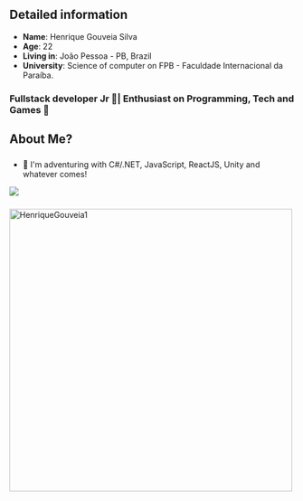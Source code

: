 ## Detailed information

* **Name**: Henrique Gouveia Silva
* **Age**: 22
* **Living in**: João Pessoa - PB, Brazil
* **University**: Science of computer on FPB - Faculdade Internacional da Paraíba.

### Fullstack developer Jr 🔋| Enthusiast on Programming, Tech and Games 👾

## About Me?

##### 
* 🤖 I'm adventuring with C#/.NET, JavaScript, ReactJS, Unity and whatever comes!
<div>
    <a target='_blank' href="https://www.linkedin.com/in/henrique-gouveia-silva/">
        <img src="https://img.shields.io/badge/LinkedIn-0077B5?style=for-the-badge&logo=linkedin&logoColor=white">
    </a>
</div> 

#####
<img align="center" width=500 src="https://github-readme-stats.vercel.app/api/top-langs/?username=HenriqueGouveia1&count_private=true&theme=radical" alt="HenriqueGouveia1" >
